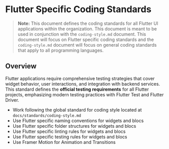 # Flutter Specific Coding Standards

> **Note:** This document defines the coding standards for all Flutter UI applications within the organization.  This document is meant to be used in conjunction with the `coding-style.md` document.  This document will focus on Flutter specific coding standards and the `coding-style.md` document will focus on general coding standards that apply to all programming languages.

## Overview

Flutter applications require comprehensive testing strategies that cover widget behavior, user interactions, and integration with backend services. This standard defines the **official testing requirements** for all Flutter projects, emphasizing modern testing practices with Flutter Test and Flutter Driver.

- Work following the global standard for coding style located at `docs/standards/coding-style.md`
- Use Flutter specific naming conventions for widgets and blocs
- Use Flutter specific folder structures for widgets and blocs
- Use Flutter specific linting rules for widgets and blocs
- Use Flutter specific testing rules for widgets and blocs
- Use Framer Motion for Animation and Transitions
